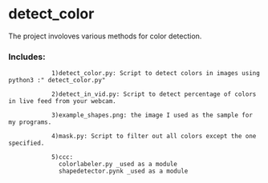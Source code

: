 # detect_color
The project involoves various methods for color detection.

### Includes: 
                1)detect_color.py: Script to detect colors in images using python3 :" detect_color.py"
                
                2)detect_in_vid.py: Script to detect percentage of colors in live feed from your webcam.
                
                3)example_shapes.png: the image I used as the sample for my programs.
                
                4)mask.py: Script to filter out all colors except the one specified.
                
                5)ccc:
                  colorlabeler.py _used as a module
                  shapedetector.pynk _used as a module
